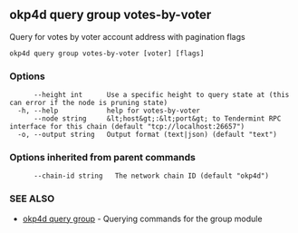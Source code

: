 ## okp4d query group votes-by-voter

Query for votes by voter account address with pagination flags

```
okp4d query group votes-by-voter [voter] [flags]
```

### Options

```
      --height int      Use a specific height to query state at (this can error if the node is pruning state)
  -h, --help            help for votes-by-voter
      --node string     &lt;host&gt;:&lt;port&gt; to Tendermint RPC interface for this chain (default "tcp://localhost:26657")
  -o, --output string   Output format (text|json) (default "text")
```

### Options inherited from parent commands

```
      --chain-id string   The network chain ID (default "okp4d")
```

### SEE ALSO

* [okp4d query group](okp4d_query_group.md)	 - Querying commands for the group module
